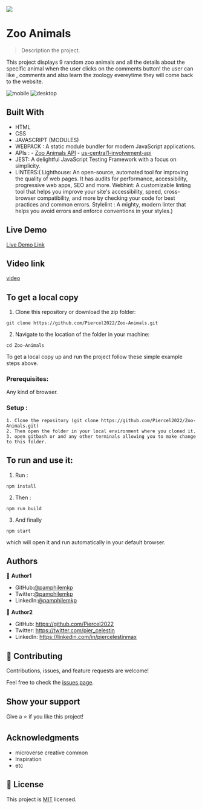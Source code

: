 ![](https://img.shields.io/badge/Microverse-blueviolet)

# Zoo Animals

> Description the project.

This project  displays 9 random zoo  animals and all the details about the specific animal when the user clicks on the comments button!  the user can like , comments and also learn the zoology  evereytime they will come back to the website.

![mobile](https://user-images.githubusercontent.com/98626003/183245489-9b73432e-25f7-41c6-83a0-412475dec651.png)
![desktop](https://user-images.githubusercontent.com/98626003/183245491-c1024dfe-452d-4474-9491-cf7eea3fd08e.png)



## Built With

- HTML
- CSS
- JAVASCRIPT (MODULES)
- WEBPACK : A static module bundler for modern JavaScript applications.
- APIs :
      - [Zoo Animals API](https://zoo-animal-api.herokuapp.com/animals/)
      - [us-central1-involvement-api](https://us-central1-involvement-api.cloudfunctions.net/capstoneApi)
- JEST: A delightful JavaScript Testing Framework with a focus on simplicity.
- LINTERS:( Lighthouse: An open-source, automated tool for improving the quality of web pages. It has audits for performance, accessibility, progressive web apps, SEO and more. Webhint: A customizable linting tool that helps you improve your site's accessibility, speed, cross-browser compatibility, and more by checking your code for best practices and common errors. Stylelint : A mighty, modern linter that helps you avoid errors and enforce conventions in your styles.)
 

## Live Demo 

[Live Demo Link](https://pamphilemkp.github.io/Zoo-Animals-API/dist/)


## Video link
[video](https://drive.google.com/file/d/1DjJEl7d3N_Dk2R-rTGk7wOrtPNBDotSu/view?usp=sharing)


## To get a local copy 

1. Clone this repository or download the zip folder:

```
git clone https://github.com/Piercel2022/Zoo-Animals.git
```

2. Navigate to the location of the folder in your machine:

```
cd Zoo-Animals
```

To get a local copy up and run the project follow these simple example steps above.


### Prerequisites: 
Any kind of browser. 

### Setup :
    1. Clone the repository (git clone https://github.com/Piercel2022/Zoo-Animals.git)
    2. Then open the folder in your local environment where you cloned it.
    3. open gitbash or and any other terminals allowing you to make change to this folder.

## To  run and use it:

 1. Run :
 ```
 npm install
 ```
 2. Then :
 ```
 npm run build
 ```
 3.  And finally 
 ```
 npm start
 ``` 
 which will open it and run automatically  in your default browser.

## Authors

👤 **Author1**

   - GitHub:[@pamphilemkp](https://github.com/pamphilemkp)
   - Twitter:[@pamphilemkp](https://Twitter.com/PamphileMusonda)
   - LinkedIn:[@pamphilemkp](https://www.linkedin.com/in/pamphile-musonda-2bb8a9237)

👤 **Author2**

- GitHub: https://github.com/Piercel2022
- Twitter: https://twitter.com/pier_celestin
- LinkedIn: https://linkedin.com/in/piercelestinmax

## 🤝 Contributing

Contributions, issues, and feature requests are welcome!

Feel free to check the [issues page](https://github.com/Piercel2022/Zoo-Animals/issues).

## Show your support

Give a ⭐️ if you like this project!

## Acknowledgments
- microverse creative common 
- Inspiration
- etc

## 📝 License

This project is [MIT](./MIT.md) licensed.
